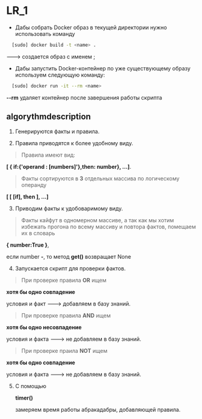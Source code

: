 # LR_1
* Дабы собрать Docker образ в текущей директории нужно использовать команду

```bash
  [sudo] docker build -t <name> .
```

---> cоздается образ с именем <name>; 
* Дабы запустить Docker-контейнер по уже существующему образу используем следующую команду:

```bash
  [sudo] docker run -it --rm <name>
```

**--rm** удаляет контейнер после завершения работы скрипта

## algorythmdescription

1. Генерируются факты и правила.

2. Правила приводятся к более удобному виду.
> Правила имеют вид:

 **[ { if:{'operand : [numbers]'},then: number}, ...]**. 

> Факты сортируются в **3** отдельных массива по логическому операнду
  
 **[ [ [if], then ], ...]**

3. Приводим факты к удобоваримому виду.
> Факты кайфут в одномерном массиве, а так как мы хотим избежать прогона по всему массиву 
  и повтора фактов, помещаем их в словарь
 
  **{ number:True }**,

  если number **-**, то метод **get()** возвращает 
  None

4. Запускается скрипт для проверки фактов.
> При проверке правила **OR** ищем

 
  **хотя бы одно совпадение** 

  условия и факт ---> добавляем в базу знаний. 

> При проверке правила **AND** ищем 

  **хотя бы одно несовпадение** 

  условия и факта ---> не добавляем в базу знаний.
 
> При проверке праила **NOT** ищем

  **хотя бы одно совпадение**

  условия и факта ---> не добавляем в базу знаний. 

5. С помощью

   **timer()**

   замеряем время работы абракадабры, добавляющей правила.
